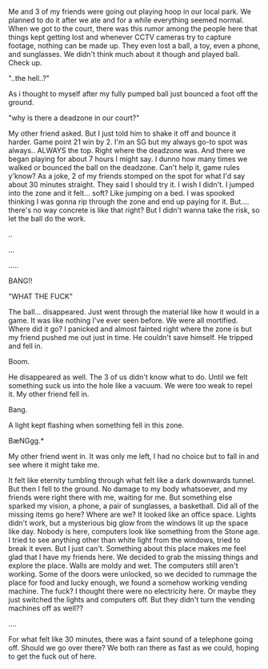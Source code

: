Me and 3 of my friends were going out playing hoop in our local park. We planned to do it after we ate and for a while everything seemed normal. When we got to the court, there was this rumor among the people here that things kept getting lost and whenever CCTV cameras try to capture footage, nothing can be made up. They even lost a ball, a toy, even a phone, and sunglasses. We didn't think much about it though and played ball. Check up.

"..the hell..?"

As i thought to myself after my fully pumped ball just bounced a foot off the ground.

"why is there a deadzone in our court?"

My other friend asked.  But I just told him to shake it off and bounce it harder. Game point 21 win by 2. I'm an SG but my always go-to spot was always.. ALWAYS the top. Right where the deadzone was. And there we began playing for about 7 hours I might say. I dunno how many times we walked or bounced the ball on the deadzone. Can't help it, game rules y'know? As a joke, 2 of my friends stomped on the spot for what I'd say about 30 minutes straight. They said I should try it. I wish I didn't.  I jumped into the zone and it felt... soft? Like jumping on a bed. I was spooked thinking I was gonna rip through the zone and end up paying for it. But.... there's no way concrete is like that right? But I didn't wanna take the risk, so let the ball do the work. 

..



...

.....

BANG!!

"WHAT THE FUCK"

The ball... disappeared.  Just went through the material like how it would in a game. It was like nothing I've ever seen before. We were all mortified. Where did it go? I panicked and almost fainted right where the zone is but  my friend pushed me out just in time. He couldn't save himself. He tripped and fell in.

Boom.

He disappeared as well. The 3 of us didn't know what to do. Until we felt something suck us into the hole like a vacuum. We were too weak to repel it. My other friend fell in.

Bang.

A light kept flashing when something fell in this zone.

BæNGgg.*

My other friend went in. It was only me left, I had no choice but to fall in and see where it might take me.

It felt like eternity tumbling through what felt like a dark downwards tunnel.  But then I fell to the ground. No damage to my body whatsoever, and my friends were right there with me, waiting for me.  But something else sparked my vision, a phone, a pair of sunglasses, a basketball. Did all of the missing items go here? Where are we?
It looked like an office space. Lights didn't work, but a mysterious big glow from the windows lit up the space like day. Nobody is here, computers look like something from the Stone age. I tried to see anything other than white light from the windows, tried to break it even. But I just can't.  Something about this place makes me feel glad that I have my friends here. We decided to grab the missing things and explore the place. Walls are moldy and wet. The computers still aren't working. Some of the doors were unlocked, so we decided to rummage the place for food and lucky enough, we found a somehow working vending machine. The fuck? I thought there were no electricity here. Or maybe they just switched the lights and computers off. But they didn't turn the vending machines off as well??

....

For what felt like 30 minutes, there was a faint sound of a telephone going off.  Should we go over there? We both ran there as fast as we could, hoping to get the fuck out of here.
